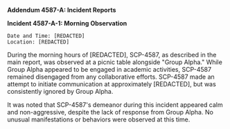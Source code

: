 **Addendum 4587-A: Incident Reports**

**Incident 4587-A-1: Morning Observation**

    Date and Time: [REDACTED]
    Location: [REDACTED]

During the morning hours of [REDACTED], SCP-4587, as described in the main report, was observed at a picnic table alongside "Group Alpha." While Group Alpha appeared to be engaged in academic activities, SCP-4587 remained disengaged from any collaborative efforts. SCP-4587 made an attempt to initiate communication at approximately [REDACTED], but was consistently ignored by Group Alpha.

It was noted that SCP-4587's demeanor during this incident appeared calm and non-aggressive, despite the lack of response from Group Alpha. No unusual manifestations or behaviors were observed at this time.
